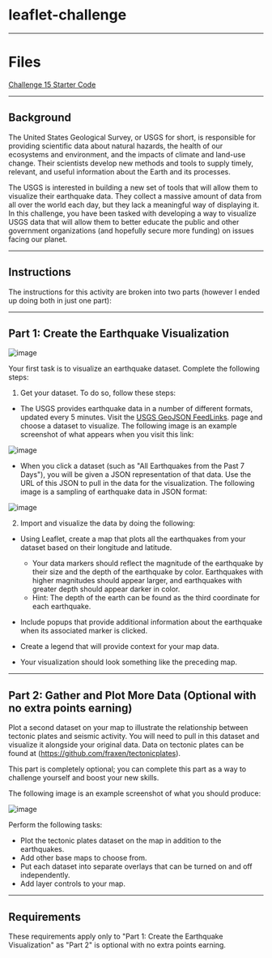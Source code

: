 # leaflet-challenge
---
# Files

[Challenge 15 Starter Code](https://static.bc-edx.com/data/dl-1-2/m15/lms/starter/Starter_Code.zip)

---
## Background
The United States Geological Survey, or USGS for short, is responsible for providing scientific data about natural hazards, the health of our ecosystems and environment, and the impacts of climate and land-use change. Their scientists develop new methods and tools to supply timely, relevant, and useful information about the Earth and its processes.

The USGS is interested in building a new set of tools that will allow them to visualize their earthquake data. They collect a massive amount of data from all over the world each day, but they lack a meaningful way of displaying it. In this challenge, you have been tasked with developing a way to visualize USGS data that will allow them to better educate the public and other government organizations (and hopefully secure more funding) on issues facing our planet.

---
## Instructions
The instructions for this activity are broken into two parts (however I ended up doing both in just one part):

-----

## Part 1: Create the Earthquake Visualization

![image](https://github.com/user-attachments/assets/e2388fdf-2a22-4f57-9bc5-e52b75cd5fec)


Your first task is to visualize an earthquake dataset. Complete the following steps:

1. Get your dataset. To do so, follow these steps:

- The USGS provides earthquake data in a number of different formats, updated every 5 minutes. Visit the [USGS GeoJSON FeedLinks](https://earthquake.usgs.gov/earthquakes/feed/v1.0/geojson.php). page and choose a dataset to visualize. The following image is an example screenshot of what appears when you visit this link:

![image](https://github.com/user-attachments/assets/75f1ded5-6ff8-4cbc-b08c-365eb8e0bd44)



- When you click a dataset (such as "All Earthquakes from the Past 7 Days"), you will be given a JSON representation of that data. Use the URL of this JSON to pull in the data for the visualization. The following image is a sampling of earthquake data in JSON format:

![image](https://github.com/user-attachments/assets/d011822e-e492-48b7-8c55-53e121bcfe32)


2. Import and visualize the data by doing the following:

- Using Leaflet, create a map that plots all the earthquakes from your dataset based on their longitude and latitude.
  - Your data markers should reflect the magnitude of the earthquake by their size and the depth of the earthquake by color. Earthquakes with higher magnitudes should appear larger, and earthquakes with greater depth should appear darker in color.
  - Hint: The depth of the earth can be found as the third coordinate for each earthquake.

- Include popups that provide additional information about the earthquake when its associated marker is clicked.
- Create a legend that will provide context for your map data.
- Your visualization should look something like the preceding map.

---

## Part 2: Gather and Plot More Data (Optional with no extra points earning)
Plot a second dataset on your map to illustrate the relationship between tectonic plates and seismic activity. You will need to pull in this dataset and visualize it alongside your original data. Data on tectonic plates can be found at (https://github.com/fraxen/tectonicplates).

This part is completely optional; you can complete this part as a way to challenge yourself and boost your new skills.

The following image is an example screenshot of what you should produce:

![image](https://github.com/user-attachments/assets/0d179a62-7f9d-41ba-8d5c-155cbe143b55)


Perform the following tasks:
- Plot the tectonic plates dataset on the map in addition to the earthquakes.
- Add other base maps to choose from.
- Put each dataset into separate overlays that can be turned on and off independently.
- Add layer controls to your map.

---
## Requirements

These requirements apply only to "Part 1: Create the Earthquake Visualization" as "Part 2" is optional with no extra points earning.

